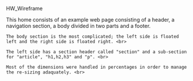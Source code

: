HW_Wireframe

This home consists of an example web page consisting of a header, a navigation section, a body divided in two parts and a footer. <br> 
	
	The body section is the most complicated; the left side is floated left and the right side is floated right. <br> 

	The left side has a section header called "section" and a sub-section for "article", "h1,h2,h3" and "p". <br> 

	Most of the dimensions were handled in percentages in order to manage the re-sizing adaquately. <br> 